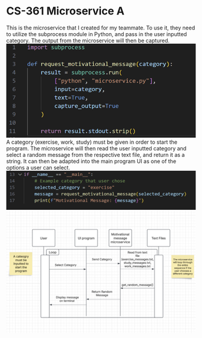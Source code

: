 # CS-361 Microservice A
This is the microservice that I created for my teammate. To use it, they need to utilize the subprocess module in Python, and pass in the user inputted category. The output from the microservice will then be captured.
![Request](https://github.com/KianaShim/CS_361-Microservice_A/blob/main/request.png)
A category (exercise, work, study) must be given in order to start the program. The microservice will then read the user inputted category and select a random message from the respective text file, and return it as a string. It can then be adapted into the main program UI as one of the options a user can select.
![Recieve](https://github.com/KianaShim/CS_361-Microservice_A/blob/main/recieve.png)
![UML Sequence Diagram](https://github.com/KianaShim/CS_361-Microservice_A/blob/main/UML%20Sequence%20Diagram.png)

